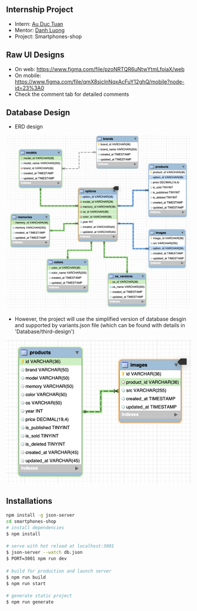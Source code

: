 ## Internship Project

- Intern: [Au Duc Tuan](https://github.com/ibenrique2510)
- Mentor: [Danh Luong](https://github.com/azltdanh)
- Project: Smartphones-shop

## Raw UI Designs

- On web: https://www.figma.com/file/pzoNRTQR6uNtwYtmLfoiaX/web
- On mobile: https://www.figma.com/file/qmX8siclnNqxAcFuY12ghQ/mobile?node-id=23%3A0
- Check the comment tab for detailed comments

## Database Design

- ERD design
 <img src="/Database/first-design/ERD.png">

- However, the project will use the simplified version of database desgin and supported by variants.json file (which can be found with details in 'Database/third-design')
 <img src="/Database/third-design/ERD.png">

## Installations

```bash
npm install -g json-server
cd smartphones-shop
# install dependencies
$ npm install

# serve with hot reload at localhost:3001
$ json-server --watch db.json
$ PORT=3001 npm run dev

# build for production and launch server
$ npm run build
$ npm run start

# generate static project
$ npm run generate
```
